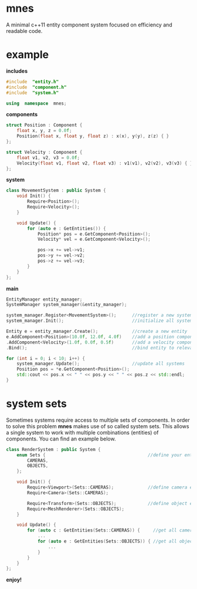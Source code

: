 # mnes
A minimal c++11 entity component system focused on efficiency and readable code.

# example
**includes**
```c++
#include  "entity.h"
#include  "component.h"
#include  "system.h"

using  namespace  mnes;
```

**components**
```c++
struct Position : Component {
	float x, y, z = 0.0f;
	Position(float x, float y, float z) : x(x), y(y), z(z) { }
};

struct Velocity : Component {
	float v1, v2, v3 = 0.0f;
	Velocity(float v1, float v2, float v3) : v1(v1), v2(v2), v3(v3) { }
};
```

**system**
```c++
class MovementSystem : public System {
    void Init() {
		Require<Position>();
		Require<Velocity>();
    }

    void Update() {
		for (auto e : GetEntities()) {
			Position* pos = e.GetComponent<Position>();
			Velocity* vel = e.GetComponent<Velocity>();

			pos->x += vel->v1;
			pos->y += vel->v2;
			pos->z += vel->v3;
		}
    }
};
```

**main**

```c++
EntityManager entity_manager;
SystemManager system_manager(&entity_manager);

system_manager.Register<MovementSystem>();  	//register a new system to the system manager
system_manager.Init();                      	//initialize all systems

Entity e = entity_manager.Create();         	//create a new entity
e.AddComponent<Position>(10.0f, 12.0f, 4.0f)	//add a position components
.AddComponent<Velocity>(1.0f, 0.0f, 0.5f)  		//add a velocity component using chaining
.Bind();                                   		//bind entity to relevant systems next update

for (int i = 0; i < 10; i++) {
	system_manager.Update();					//update all systems
	Position pos = *e.GetComponent<Position>();
	std::cout << pos.x << " " << pos.y << " " << pos.z << std::endl;
}
```

# system sets
Sometimes systems require access to multiple sets of components. In order to solve this problem **mnes** makes use of so called system sets. This allows a single system to work with multiple combinations (entities) of components. You can find an example below.
```c++
class RenderSystem : public System {
	enum Sets {                                       //define your entity sets
		CAMERAS,
		OBJECTS,
	};

	void Init() {
		Require<Viewport>(Sets::CAMERAS);             //define camera entity
		Require<Camera>(Sets::CAMERAS);

		Require<Transform>(Sets::OBJECTS);            //define object entity
		Require<MeshRenderer>(Sets::OBJECTS);
	}

	void Update() {
		for (auto c : GetEntities(Sets::CAMERAS)) {     //get all cameras      
			...  		        
			for (auto e : GetEntities(Sets::OBJECTS)) { //get all objects
				...
			}
		}
	}
};
```
**enjoy!**
